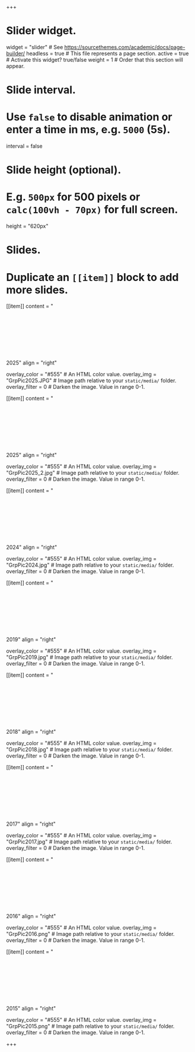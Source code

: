 +++
# Slider widget.
widget = "slider"  # See https://sourcethemes.com/academic/docs/page-builder/
headless = true  # This file represents a page section.
active = true  # Activate this widget? true/false
weight = 1  # Order that this section will appear.

# Slide interval.
# Use `false` to disable animation or enter a time in ms, e.g. `5000` (5s).
interval = false

# Slide height (optional).
# E.g. `500px` for 500 pixels or `calc(100vh - 70px)` for full screen.
height = "620px"

# Slides.
# Duplicate an `[[item]]` block to add more slides.

[[item]]
  content = "<br/><br/><br/><br/><br/><br/><br/><br/><br/>2025"
  align = "right"

  overlay_color = "#555"  # An HTML color value.
  overlay_img = "GrpPic2025.JPG"  # Image path relative to your `static/media/` folder.
  overlay_filter = 0  # Darken the image. Value in range 0-1.

[[item]]
  content = "<br/><br/><br/><br/><br/><br/><br/><br/><br/>2025"
  align = "right"

  overlay_color = "#555"  # An HTML color value.
  overlay_img = "GrpPic2025_2.jpg"  # Image path relative to your `static/media/` folder.
  overlay_filter = 0  # Darken the image. Value in range 0-1.

[[item]]
  content = "<br/><br/><br/><br/><br/><br/><br/><br/><br/>2024"
  align = "right"

  overlay_color = "#555"  # An HTML color value.
  overlay_img = "GrpPic2024.jpg"  # Image path relative to your `static/media/` folder.
  overlay_filter = 0  # Darken the image. Value in range 0-1.

[[item]]
  content = "<br/><br/><br/><br/><br/><br/><br/><br/><br/>2019"
  align = "right"

  overlay_color = "#555"  # An HTML color value.
  overlay_img = "GrpPic2019.jpg"  # Image path relative to your `static/media/` folder.
  overlay_filter = 0  # Darken the image. Value in range 0-1.

[[item]]
  content = "<br/><br/><br/><br/><br/><br/><br/><br/><br/>2018"
  align = "right"

  overlay_color = "#555"  # An HTML color value.
  overlay_img = "GrpPic2018.jpg"  # Image path relative to your `static/media/` folder.
  overlay_filter = 0  # Darken the image. Value in range 0-1.

 [[item]]
  content = "<br/><br/><br/><br/><br/><br/><br/><br/><br/>2017"
  align = "right"

  overlay_color = "#555"  # An HTML color value.
  overlay_img = "GrpPic2017.jpg"  # Image path relative to your `static/media/` folder.
  overlay_filter = 0  # Darken the image. Value in range 0-1.

 [[item]]
  content = "<br/><br/><br/><br/><br/><br/><br/><br/><br/>2016"
  align = "right"

  overlay_color = "#555"  # An HTML color value.
  overlay_img = "GrpPic2016.png"  # Image path relative to your `static/media/` folder.
  overlay_filter = 0  # Darken the image. Value in range 0-1.

 [[item]]
  content = "<br/><br/><br/><br/><br/><br/><br/><br/><br/>2015"
  align = "right"

  overlay_color = "#555"  # An HTML color value.
  overlay_img = "GrpPic2015.png"  # Image path relative to your `static/media/` folder.
  overlay_filter = 0  # Darken the image. Value in range 0-1.


+++
